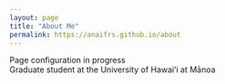 ```yaml
---
layout: page
title: "About Me"
permalink: https://anaifrs.github.io/about 
---
```

Page configuration in progress <br>
Graduate student at the University of Hawaiʻi at Mānoa
